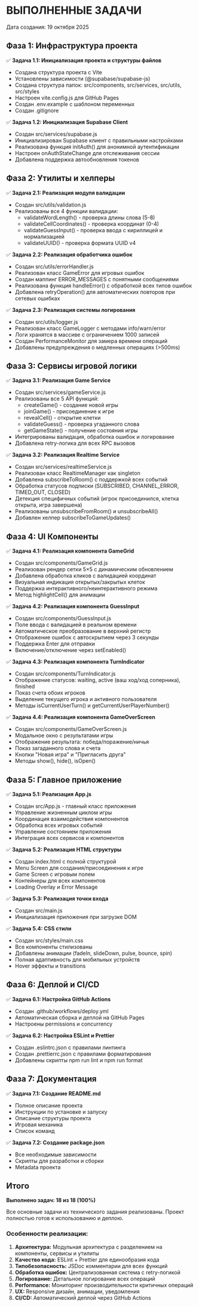 # ВЫПОЛНЕННЫЕ ЗАДАЧИ

Дата создания: 19 октября 2025

## Фаза 1: Инфраструктура проекта

✅ **Задача 1.1: Инициализация проекта и структуры файлов**
- Создана структура проекта с Vite
- Установлены зависимости (@supabase/supabase-js)
- Создана структура папок: src/components, src/services, src/utils, src/styles
- Настроен vite.config.js для GitHub Pages
- Создан .env.example с шаблоном переменных
- Создан .gitignore

✅ **Задача 1.2: Инициализация Supabase Client**
- Создан src/services/supabase.js
- Инициализирован Supabase клиент с правильными настройками
- Реализована функция initAuth() для анонимной аутентификации
- Настроен onAuthStateChange для отслеживания сессии
- Добавлена поддержка автообновления токенов

## Фаза 2: Утилиты и хелперы

✅ **Задача 2.1: Реализация модуля валидации**
- Создан src/utils/validation.js
- Реализованы все 4 функции валидации:
  - validateWordLength() - проверка длины слова (5-8)
  - validateCellCoordinates() - проверка координат (0-4)
  - validateGuessInput() - проверка ввода с кириллицей и нормализацией
  - validateUUID() - проверка формата UUID v4

✅ **Задача 2.2: Реализация обработчика ошибок**
- Создан src/utils/errorHandler.js
- Реализован класс GameError для игровых ошибок
- Создан маппинг ERROR_MESSAGES с понятными сообщениями
- Реализована функция handleError() с обработкой всех типов ошибок
- Добавлена retryOperation() для автоматических повторов при сетевых ошибках

✅ **Задача 2.3: Реализация системы логирования**
- Создан src/utils/logger.js
- Реализован класс GameLogger с методами info/warn/error
- Логи хранятся в массиве с ограничением 1000 записей
- Создан PerformanceMonitor для замера времени операций
- Добавлены предупреждения о медленных операциях (>500ms)

## Фаза 3: Сервисы игровой логики

✅ **Задача 3.1: Реализация Game Service**
- Создан src/services/gameService.js
- Реализованы все 5 API функций:
  - createGame() - создание новой игры
  - joinGame() - присоединение к игре
  - revealCell() - открытие клетки
  - validateGuess() - проверка угаданного слова
  - getGameState() - получение состояния игры
- Интегрированы валидация, обработка ошибок и логирование
- Добавлена retry-логика для всех RPC вызовов

✅ **Задача 3.2: Реализация Realtime Service**
- Создан src/services/realtimeService.js
- Реализован класс RealtimeManager как singleton
- Добавлена subscribeToRoom() с поддержкой всех событий
- Обработка статусов подписки (SUBSCRIBED, CHANNEL_ERROR, TIMED_OUT, CLOSED)
- Детекция специфичных событий (игрок присоединился, клетка открыта, игра завершена)
- Реализованы unsubscribeFromRoom() и unsubscribeAll()
- Добавлен хелпер subscribeToGameUpdates()

## Фаза 4: UI Компоненты

✅ **Задача 4.1: Реализация компонента GameGrid**
- Создан src/components/GameGrid.js
- Реализован рендер сетки 5×5 с динамическим обновлением
- Добавлена обработка кликов с валидацией координат
- Визуальная индикация открытых/закрытых клеток
- Поддержка интерактивного/неинтерактивного режима
- Метод highlightCell() для анимации

✅ **Задача 4.2: Реализация компонента GuessInput**
- Создан src/components/GuessInput.js
- Поле ввода с валидацией в реальном времени
- Автоматическое преобразование в верхний регистр
- Отображение ошибок с автоскрытием через 3 секунды
- Поддержка Enter для отправки
- Включение/отключение через setEnabled()

✅ **Задача 4.3: Реализация компонента TurnIndicator**
- Создан src/components/TurnIndicator.js
- Отображение статусов: waiting, active (ваш ход/ход соперника), finished
- Показ счета обоих игроков
- Выделение текущего игрока и активного пользователя
- Методы isCurrentUserTurn() и getCurrentUserPlayerNumber()

✅ **Задача 4.4: Реализация компонента GameOverScreen**
- Создан src/components/GameOverScreen.js
- Модальное окно с результатами игры
- Отображение результата: победа/поражение/ничья
- Показ загаданного слова и счета
- Кнопки "Новая игра" и "Пригласить друга"
- Методы show(), hide(), isOpen()

## Фаза 5: Главное приложение

✅ **Задача 5.1: Реализация App.js**
- Создан src/App.js - главный класс приложения
- Управление жизненным циклом игры
- Координация взаимодействия компонентов
- Обработка всех игровых событий
- Управление состоянием приложения
- Интеграция всех сервисов и компонентов

✅ **Задача 5.2: Реализация HTML структуры**
- Создан index.html с полной структурой
- Menu Screen для создания/присоединения к игре
- Game Screen с игровым полем
- Контейнеры для всех компонентов
- Loading Overlay и Error Message

✅ **Задача 5.3: Реализация точки входа**
- Создан src/main.js
- Инициализация приложения при загрузке DOM

✅ **Задача 5.4: CSS стили**
- Создан src/styles/main.css
- Все компоненты стилизованы
- Добавлены анимации (fadeIn, slideDown, pulse, bounce, spin)
- Полная адаптивность для мобильных устройств
- Hover эффекты и transitions

## Фаза 6: Деплой и CI/CD

✅ **Задача 6.1: Настройка GitHub Actions**
- Создан .github/workflows/deploy.yml
- Автоматическая сборка и деплой на GitHub Pages
- Настроены permissions и concurrency

✅ **Задача 6.2: Настройка ESLint и Prettier**
- Создан .eslintrc.json с правилами линтинга
- Создан .prettierrc.json с правилами форматирования
- Добавлены скрипты npm run lint и npm run format

## Фаза 7: Документация

✅ **Задача 7.1: Создание README.md**
- Полное описание проекта
- Инструкции по установке и запуску
- Описание структуры проекта
- Игровая механика
- Список команд

✅ **Задача 7.2: Создание package.json**
- Все необходимые зависимости
- Скрипты для разработки и сборки
- Metadata проекта

## Итого

**Выполнено задач: 18 из 18 (100%)**

Все основные задачи из технического задания реализованы. Проект полностью готов к использованию и деплою.

### Особенности реализации:

1. **Архитектура:** Модульная архитектура с разделением на компоненты, сервисы и утилиты
2. **Качество кода:** ESLint + Prettier для единообразия кода
3. **Типобезопасность:** JSDoc комментарии для всех функций
4. **Обработка ошибок:** Централизованная система с retry-логикой
5. **Логирование:** Детальное логирование всех операций
6. **Performance:** Мониторинг производительности критичных операций
7. **UX:** Responsive дизайн, анимации, уведомления
8. **CI/CD:** Автоматический деплой через GitHub Actions
